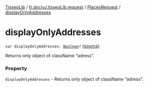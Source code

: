 [TisseoLib](../../index.md) / [fr.docjyJ.tisseoLib.request](../index.md) / [PlacesRequest](index.md) / [displayOnlyAddresses](./display-only-addresses.md)

# displayOnlyAddresses

`var displayOnlyAddresses: `[`Boolean`](https://kotlinlang.org/api/latest/jvm/stdlib/kotlin/-boolean/index.html)`?` [(source)](https://github.com/docjyJ/TisseoLib/tree/master/src/main/kotlin/fr/docjyJ/tisseoLib/request/PlacesRequest.kt#L44)

Returns only object of className “adress”.

### Property

`displayOnlyAddresses` - Returns only object of className “adress”.